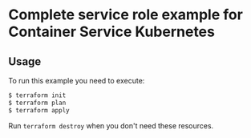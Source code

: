 # Complete service role example for Container Service Kubernetes 

## Usage

To run this example you need to execute:

```bash
$ terraform init
$ terraform plan
$ terraform apply
```

Run `terraform destroy` when you don't need these resources.

<!-- BEGINNING OF PRE-COMMIT-TERRAFORM DOCS HOOK -->